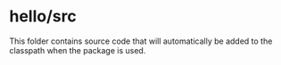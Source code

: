 # hello/src

This folder contains source code that will automatically be added to the classpath when
the package is used.
